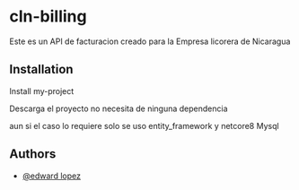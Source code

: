 
# cln-billing

Este es un API  de facturacion creado para la Empresa licorera de Nicaragua


## Installation

Install my-project 

Descarga el proyecto no necesita de ninguna dependencia

aun si el caso lo requiere solo se uso
 entity_framework
 y netcore8
 Mysql
    
## Authors

- [@edward lopez](https://github.com/edwardlopez414)

